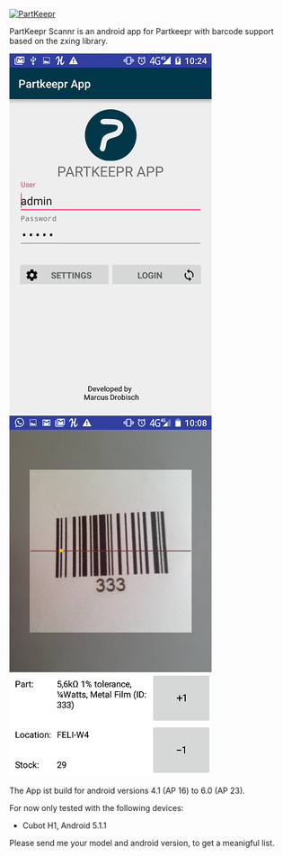[![PartKeepr](https://partkeepr.org/images/partkeepr-banner.png)](https://www.partkeepr.org)

PartKeepr Scannr is an android app for Partkeepr with barcode support based on the zxing library.

![login](docs/partkeeprApp_login.png)
![Scan](docs/partkeeprApp_scan.png)

The App ist build for android versions 4.1 (AP 16) to 6.0 (AP 23).

For now only tested with the following devices:

- Cubot H1, Android 5.1.1

Please send me your model and android version, to get a meanigful list.